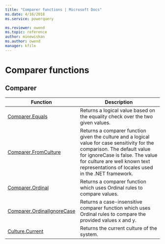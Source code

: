 ```yaml
---
title: "Comparer functions | Microsoft Docs"
ms.date: 4/16/2018
ms.service: powerquery

ms.reviewer: owend
ms.topic: reference
author: minewiskan
ms.author: owend
manager: kfile
---
```

# Comparer functions
 
  
## <a name="__toc360789896"></a>Comparer  
  
|Function|Description|  
|------------|---------------|  
|[Comparer.Equals](comparer-equals.md)|Returns a logical value based on the equality check over the two given values.|  
|[Comparer.FromCulture](comparer-fromculture.md)|Returns a comparer function given the culture and a logical value for case sensitivity for the comparison. The default value for ignoreCase is false. The value for culture are well known text representations of locales used in the .NET framework.|  
|[Comparer.Ordinal](comparer-ordinal.md)|Returns a comparer function which uses Ordinal rules to compare values.|
|[Comparer.OrdinalIgnoreCase](comparer-ordinalignorecase.md)|Returns a case-insensitive comparer function which uses Ordinal rules to compare the provided values x and y.|  
|[Culture.Current](culture-current.md)|Returns the current culture of the system.|  
  

